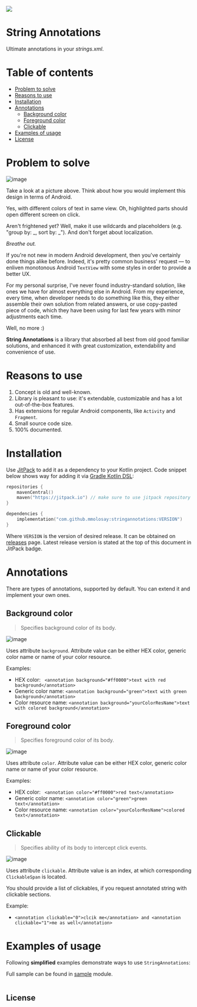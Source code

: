 [![](https://jitpack.io/v/mmolosay/stringannotations.svg)](https://jitpack.io/#mmolosay/stringannotations)

# String Annotations
Ultimate annotations in your *strings.xml*.

Table of contents
=======

* [Problem to solve](#problem-to-solve)
* [Reasons to use](#reasons-to-use)
* [Installation](#installation)
* [Annotations](#annotations)
    * [Background color](#background-color)
    * [Foreground color](#foreground-color)
    * [Clickable](#clickable)
* [Examples of usage](#examples-of-usage)
* [License](#license)

Problem to solve
=======
![image](https://user-images.githubusercontent.com/32337243/183136511-caf3edcf-f34a-4608-9c06-d054c538d6cd.png)

Take a look at a picture above. Think about how you would implement this design in terms of Android.

Yes, with different colors of text in same view.
Oh, highlighted parts should open different screen on click.

Aren't frightened yet? Well, make it use wildcards and placeholders (e.g. "group by: &#95;, sort by: &#95;").
And don't forget about localization.

*Breathe out.*

If you're not new in modern Android development, then you've certainly done things alike before. Indeed, it's pretty common business' request — to enliven monotonous Android `TextView` with some styles in order to provide a better UX.

For my personal surprise, I've never found industry-standard solution, like ones we have for almost everything else in Android. From my experience, every time, when developer needs to do something like this, they either assemble their own solution from related answers, or use copy-pasted piece of code, which they have been using for last few years with minor adjustments each time.

Well, no more :)

**String Annotations** is a library that absorbed all best from old good familiar solutions, and enhanced it with great customization, extendability and convenience of use.

Reasons to use
=======

1. Concept is old and well-known.
2. Library is pleasant to use: it's extendable, customizable and has a lot out-of-the-box features.
3. Has extensions for regular Android components, like `Activity` and `Fragment`.
4. Small source code size.
5. 100% documented.

Installation
=======

Use [JitPack](https://www.jitpack.io) to add it as a dependency to your Kotlin project.
Code snippet below shows way for adding it
via [Gradle Kotlin DSL](https://docs.gradle.org/current/userguide/kotlin_dsl.html):

```kotlin
repositories {
    mavenCentral()
    maven("https://jitpack.io") // make sure to use jitpack repository
}

dependencies {
    implementation("com.github.mmolosay:stringannotations:VERSION")
}
```

Where `VERSION` is the version of desired release. It can be obtained on [releases](https://github.com/mmolosay/StringAnnotations/releases) page. 
Latest release version is stated at the top of this document in JitPack badge.

Annotations
=======

There are types of annotations, supported by default.
You can extend it and implement your own ones.

Background color
-----
> Specifies background color of its body.

![image](https://user-images.githubusercontent.com/32337243/183247809-3d087191-aa14-4d93-bcff-f69018b68ec7.png)

Uses attribute `background`.
Attribute value can be either HEX color, generic color name or name of your color resource.

Examples:
 * HEX color:
 ` <annotation background="#ff0000">text with red background</annotation>`
 *  Generic color name:
 `<annotation background="green">text with green background</annotation>`
 * Color resource name:
 `<annotation background="yourColorResName">text with colored background</annotation>`

Foreground color
-----
> Specifies foreground color of its body.

![image](https://user-images.githubusercontent.com/32337243/183247974-99b8f693-87bf-4758-9f7d-025a84bb762c.png)

Uses attribute `color`.
Attribute value can be either HEX color, generic color name or name of your color resource.

Examples:
 * HEX color:
 ` <annotation color="#ff0000">red text</annotation>`
 *  Generic color name:
 `<annotation color="green">green text</annotation>`
 * Color resource name:
 `<annotation color="yourColorResName">colored text</annotation>`

Clickable
-----
> Specifies ability of its body to intercept click events.

![image](https://user-images.githubusercontent.com/32337243/183248366-d05200a7-c291-480e-a710-f3442d056a39.png)

Uses attribute `clickable`.
Attribute value is an index, at which corresponding `ClickableSpan` is located.

You should provide a list of clickables, if you request annotated string with clickable sections.

Example:
 *  `<annotation clickable="0">clcik me</annotation> and <annotation clickable="1">me as well</annotation>`

Examples of usage
======

Following **simplified** examples demonstrate ways to use `StringAnnotations`:

Full sample can be found in [sample](/sample) module.

```kotlin

```

## License
